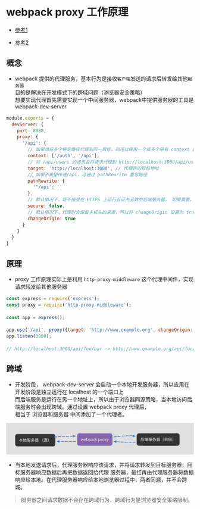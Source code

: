 # webpack proxy 工作原理

 - [参考1](https://mp.weixin.qq.com/s/6nQ-m9HL3-FENv6vF4dOnQ)

 - [参考2](https://webpack.docschina.org/configuration/dev-server/#devserverproxy)

 ## 概念

 - webpack 提供的代理服务，基本行为是接收`客户端`发送的请求后转发给其他`服务器`  
   目的是解决在开发模式下的跨域问题（浏览器安全策略）  
   想要实现代理首先需要实现一个中间服务器，webpack中提供服务器的工具是 webpack-dev-server  

```js
module.exports = {
  devServer: {
    port: 8080,
    proxy: {
      '/api': {
        // 如果想将多个特定路径代理到同一目标，则可以使用一个或多个带有 context 属性的对象的数组
        context: ['/auth', '/api'],
        // 对 /api/users 的请求会将请求代理到 http://localhost:3000/api/users
        target: 'http://localhost:3000', // 代理到的目标地址
        // 如果不希望传递/api，可通过 pathRewrite 重写路径
        pathRewrite: {
          '^/api': ''
        },
        // 默认情况下，将不接受在 HTTPS 上运行且证书无效的后端服务器。 如果需要，可以配置 secure: false
        secure: false, 
        // 默认情况下，代理时会保留主机头的来源，可以将 changeOrigin 设置为 true 以覆盖此行为
        changeOrigin: true
      }
    }
  }
}
```

 ## 原理

 - proxy 工作原理实际上是利用 `http-proxy-middleware` 这个代理中间件，实现请求转发给其他服务器

 ```js
const express = require('express');
const proxy = require('http-proxy-middleware');

const app = express();

app.use('/api', proxy({target: 'http://www.example.org', changeOrigin: true}));
app.listen(3000);

// http://localhost:3000/api/foo/bar -> http://www.example.org/api/foo/bar
```

 ## 跨域

- 开发阶段， webpack-dev-server 会启动一个本地开发服务器，所以应用在开发阶段是独立运行在 localhost 的一个端口上  
  而后端服务是运行在另一个地址上，所以由于浏览器同源策略，当本地访问后端服务时会出现跨域。通过设置 webpack proxy 代理后，  
  相当于 浏览器和服务器 中间添加了一个代理者。  

![proxy](./img/proxy.png)

- 当本地发送请求后，代理服务器响应该请求，并将请求转发到目标服务器，目标服务器响应数据后再把数据返回给代理
  服务器，最红再由代理服务器将数据响应给本地。在代理服务器响应给本地浏览器过程中，两者同源，并不会跨域。

> 服务器之间请求数据不会存在跨域行为，跨域行为是浏览器安全策略限制。
